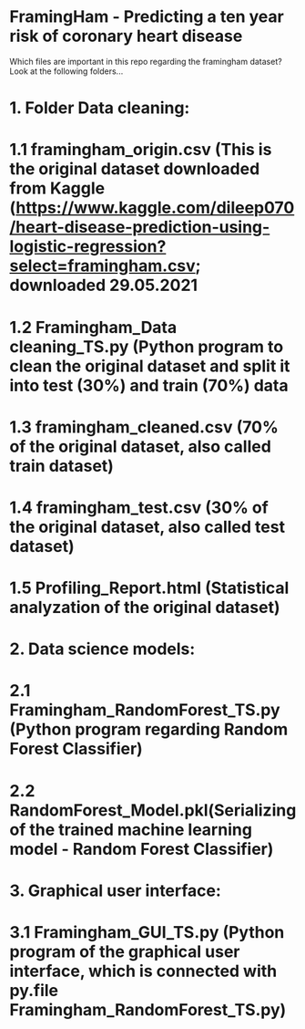 # FramingHam - Predicting a ten year risk of coronary heart disease
Which files are important in this repo regarding the framingham dataset? Look at the following folders...

# 1. Folder Data cleaning:
# 1.1 framingham_origin.csv (This is the original dataset downloaded from Kaggle (https://www.kaggle.com/dileep070/heart-disease-prediction-using-logistic-regression?select=framingham.csv; downloaded 29.05.2021 &nbsp;
# 1.2 Framingham_Data cleaning_TS.py (Python program to clean the original dataset and split it into test (30%) and train (70%) data
# 1.3 framingham_cleaned.csv (70% of the original dataset, also called train dataset)
# 1.4 framingham_test.csv (30% of the original dataset, also called test dataset)
# 1.5 Profiling_Report.html (Statistical analyzation of the original dataset) 

# 2. Data science models:
# 2.1 Framingham_RandomForest_TS.py (Python program regarding Random Forest Classifier)
# 2.2 RandomForest_Model.pkl(Serializing of the trained machine learning model - Random Forest Classifier)

# 3. Graphical user interface:
# 3.1 Framingham_GUI_TS.py (Python program of the graphical user interface, which is connected with py.file Framingham_RandomForest_TS.py)
